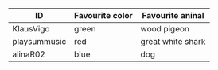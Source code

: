 
ID           | Favourite color | Favourite aninal
-------------| ----------------|----------------
KlausVigo    | green           | wood pigeon
playsummusic | red             | great white shark
alinaR02     | blue            | dog
